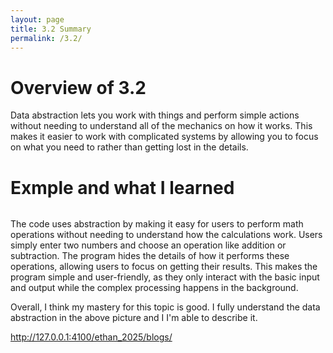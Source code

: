 ```yaml
---
layout: page
title: 3.2 Summary
permalink: /3.2/
---
```


<h1>Overview of 3.2</h1>

Data abstraction lets you work with things and perform simple actions without needing to understand all of the mechanics on how it works. This makes it easier to work with complicated systems by allowing you to focus on what you need to rather than getting lost in the details. 

<h1>Exmple and what I learned</h1>

<img src= "{{site.baseurl}}/images/notebooks/image copy 15.png" alt = "">

The code uses abstraction by making it easy for users to perform math operations without needing to understand how the calculations work. Users simply enter two numbers and choose an operation like addition or subtraction. The program hides the details of how it performs these operations, allowing users to focus on getting their results. This makes the program simple and user-friendly, as they only interact with the basic input and output while the complex processing happens in the background.

Overall, I think my mastery for this topic is good. I fully understand the data abstraction in the above picture and I I'm able to describe it. 

http://127.0.0.1:4100/ethan_2025/blogs/